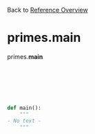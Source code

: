 
Back to [Reference Overview](https://github.com)

# primes.__main__

primes.__main__

<br>


```python

```

<br>

```python

def main():
    """
- No text -
    """

```

